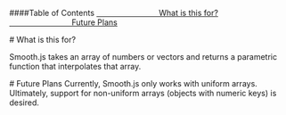 ####Table of Contents
[        What is this for?](#rm-what)<br/>
[        Future Plans](#rm-future)<br/>

<a name = "rm-what" />
# What is this for?

Smooth.js takes an array of numbers or vectors and returns a parametric function that interpolates that array.

<a name = "rm-future" />
# Future Plans
Currently, Smooth.js only works with uniform arrays. Ultimately, support for non-uniform arrays (objects with 
numeric keys) is desired. 